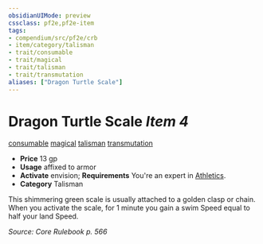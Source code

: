 ```yaml
---
obsidianUIMode: preview
cssclass: pf2e,pf2e-item
tags:
- compendium/src/pf2e/crb
- item/category/talisman
- trait/consumable
- trait/magical
- trait/talisman
- trait/transmutation
aliases: ["Dragon Turtle Scale"]
---
```

# Dragon Turtle Scale *Item 4*  
[consumable](../../../rules/traits/consumable.md)  [magical](../../../rules/traits/magical.md)  [talisman](../../../rules/traits/talisman.md)  [transmutation](../../../rules/traits/transmutation.md)  

- **Price** 13 gp
- **Usage** affixed to armor
- **Activate** envision; **Requirements** You're an expert in [Athletics](../../skills.md#Athletics).
- **Category** Talisman

This shimmering green scale is usually attached to a golden clasp or chain. When you activate the scale, for 1 minute you gain a swim Speed equal to half your land Speed.

*Source: Core Rulebook p. 566*